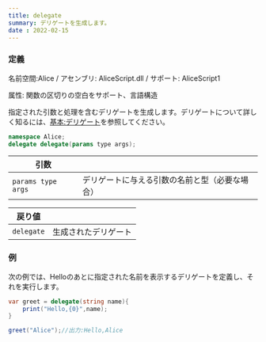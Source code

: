 ```yaml
---
title: delegate
summary: デリゲートを生成します。
date : 2022-02-15
---
```

### 定義
名前空間:Alice / アセンブリ: AliceScript.dll / サポート: AliceScript1

属性: 関数の区切りの空白をサポート、言語構造

指定された引数と処理を含むデリゲートを生成します。デリゲートについて詳しく知るには、[基本:デリゲート](../../../general/delegate)を参照してください。

```cs title="AliceScript"
namespace Alice;
delegate delegate(params type args);
```

|引数| |
|-|-|
|`params type args`| デリゲートに与える引数の名前と型（必要な場合）|

|戻り値| |
|-|-|
|`delegate`| 生成されたデリゲート|

### 例
次の例では、Helloのあとに指定された名前を表示するデリゲートを定義し、それを実行します。

```cs title="AliceScript"
var greet = delegate(string name){
    print("Hello,{0}",name);
}

greet("Alice");//出力:Hello,Alice
```